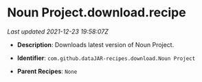 # Noun Project.download.recipe

_Last updated 2021-12-23 19:58:07Z_

- **Description**: Downloads latest version of Noun Project.

- **Identifier**: `com.github.dataJAR-recipes.download.Noun Project`

- **Parent Recipes**: `None`